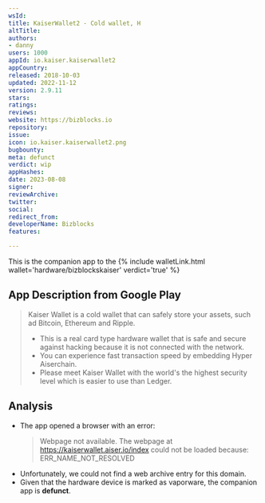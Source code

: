 ```yaml
---
wsId: 
title: KaiserWallet2 - Cold wallet, H
altTitle: 
authors:
- danny
users: 1000
appId: io.kaiser.kaiserwallet2
appCountry: 
released: 2018-10-03
updated: 2022-11-12
version: 2.9.11
stars: 
ratings: 
reviews: 
website: https://bizblocks.io
repository: 
issue: 
icon: io.kaiser.kaiserwallet2.png
bugbounty: 
meta: defunct
verdict: wip
appHashes: 
date: 2023-08-08
signer: 
reviewArchive: 
twitter: 
social: 
redirect_from: 
developerName: Bizblocks
features: 

---
```


This is the companion app to the {% include walletLink.html wallet='hardware/bizblockskaiser' verdict='true' %}

## App Description from Google Play

  > Kaiser Wallet is a cold wallet that can safely store your assets, such ad Bitcoin, Ethereum and Ripple.
  > - This is a real card type hardware wallet that is safe and secure against hacking because it is not connected with the network.
  > - You can experience fast transaction speed by embedding Hyper Aiserchain.
  > - Please meet Kaiser Wallet with the world's the highest security level which is easier to use than Ledger.

## Analysis 

- The app opened a browser with an error:
  > Webpage not available. The webpage at https://kaiserwallet.aiser.io/index could not be loaded because: ERR_NAME_NOT_RESOLVED
- Unfortunately, we could not find a web archive entry for this domain. 
- Given that the hardware device is marked as vaporware, the companion app is **defunct**.